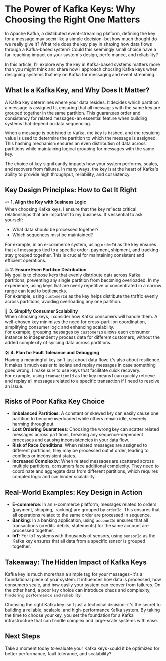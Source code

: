 # The Power of Kafka Keys: Why Choosing the Right One Matters

In Apache Kafka, a distributed event-streaming platform, defining the key for a message may seem like a simple decision - but how much thought do we really give it? What role does the key play in shaping how data flows through a Kafka-based system? Could this seemingly small choice have a far-reaching impact on your system's design, performance, and reliability?

In this article, I'll explore why the key in Kafka-based systems matters more than you might think and share how I approach choosing Kafka keys when designing systems that rely on Kafka for messaging and event streaming.

## What Is a Kafka Key, and Why Does It Matter?

A Kafka key determines where your data resides. It decides which partition a message is assigned to, ensuring that all messages with the same key are grouped together in the same partition. This guarantees order and consistency for related messages - an essential feature when building systems that depend on data sequencing.

When a message is published to Kafka, the key is hashed, and the resulting value is used to determine the partition to which the message is assigned. This hashing mechanism ensures an even distribution of data across partitions while maintaining logical grouping for messages with the same key.

The choice of key significantly impacts how your system performs, scales, and recovers from failures. In many ways, the key is at the heart of Kafka's ability to provide high throughput, reliability, and consistency.

## Key Design Principles: How to Get It Right

🗝️ **1. Align the Key with Business Logic**  
When choosing Kafka keys, I ensure that the key reflects critical relationships that are important to my business. It's essential to ask yourself:  
- What data should be processed together?  
- Which sequences must be maintained?

For example, in an e-commerce system, using `orderId` as the key ensures that all messages tied to a specific order - payment, shipment, and tracking - stay grouped together. This is crucial for maintaining consistent and efficient operations.

⚖️ **2. Ensure Even Partition Distribution**  
My goal is to choose keys that evenly distribute data across Kafka partitions, preventing any single partition from becoming overloaded. In my experience, using keys that are overly repetitive or concentrated in a narrow range can lead to bottlenecks.  
For example, using `customerId` as the key helps distribute the traffic evenly across partitions, avoiding overloading any one partition.

🚀 **3. Simplify Consumer Scalability**  
When choosing keys, I consider how Kafka consumers will handle them. A well-chosen key minimizes the need for cross-partition coordination, simplifying consumer logic and enhancing scalability.  
For example, grouping messages by `customerId` allows each consumer instance to independently process data for different customers, without the added complexity of syncing data across partitions.

🛠️ **4. Plan for Fault Tolerance and Debugging**  
Having a meaningful key isn't just about data flow; it's also about resilience. It makes it much easier to isolate and replay messages in case something goes wrong. I make sure to use keys that facilitate quick recovery.  
For example, using `transactionId` as the key means I can quickly retrieve and replay all messages related to a specific transaction if I need to resolve an issue.

## Risks of Poor Kafka Key Choice

- **Imbalanced Partitions**: A constant or skewed key can easily cause one partition to become overloaded while others remain idle, severely harming throughput.
- **Lost Ordering Guarantees**: Choosing the wrong key can scatter related messages across partitions, breaking any sequence-dependent processes and causing inconsistencies in your data flow.
- **Risk of Race Conditions**: When related messages are assigned to different partitions, they may be processed out of order, leading to conflicts or inconsistent states.
- **Increased Complexity**: When related messages are scattered across multiple partitions, consumers face additional complexity. They need to coordinate and aggregate data from different partitions, which requires complex logic and can hinder scalability.

## Real-World Examples: Key Design in Action

- **E-commerce**: In an e-commerce platform, messages related to orders (payment, shipping, tracking) are grouped by `orderId`. This ensures that all operations related to the same order are processed in sequence.
- **Banking**: In a banking application, using `accountId` ensures that all transactions (credits, debits, statements) for the same account are processed together.
- **IoT**: For IoT systems with thousands of sensors, using `sensorId` as the Kafka key ensures that all data from a specific sensor is grouped together.

## Takeaway: The Hidden Impact of Kafka Keys

Kafka key is much more than a simple tag for your messages - it's a foundational piece of your system. It influences how data is processed, how consumers scale, and how easily your system can recover from failures. On the other hand, a poor key choice can introduce chaos and complexity, hindering performance and reliability.

Choosing the right Kafka key isn't just a technical decision - it's the secret to building a reliable, scalable, and high-performance Kafka system. By taking the time to choose your key, you set the foundation for a Kafka infrastructure that can handle complex and large-scale systems with ease.

## Next Steps

Take a moment today to evaluate your Kafka keys - could it be optimized for better performance, fault tolerance, and scalability?
